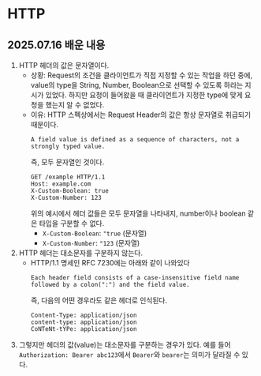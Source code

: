 # HTTP

##  2025.07.16 배운 내용
1. HTTP 헤더의 값은 문자열이다.
   - 상황: Request의 조건을 클라이언트가 직접 지정할 수 있는 작업을 하던 중에, value의 type을 String, Number, Boolean으로 선택할 수 있도록 하라는 지시가 있었다. 하지만 요청이 들어왔을 때 클라이언트가 지정한 type에 맞게 요청을 했는지 알 수 없었다.
   - 이유: HTTP 스펙상에서는 Request Header의 값은 항상 문자열로 취급되기 때문이다.
     ```
     A field value is defined as a sequence of characters, not a strongly typed value.
     ```
     즉, 모두 문자열인 것이다.
     ```http
     GET /example HTTP/1.1
     Host: example.com
     X-Custom-Boolean: true
     X-Custom-Number: 123
     ```
     위의 예시에서 헤더 값들은 모두 문자열을 나타내지, number이나 boolean 같은 타입을 구분할 수 없다.
     - `X-Custom-Boolean`: `"true` (문자열)
     - `X-Custom-Number`: `"123` (문자열)
2. HTTP 헤더는 대소문자를 구분하지 않는다.
   - HTTP/1.1 명세인 RFC 7230에는 아래와 같이 나와있다
     ```
     Each header field consists of a case-insensitive field name followed by a colon(":") and the field value.
     ```
     즉, 다음의 어떤 경우라도 같은 헤더로 인식된다.
     ```
     Content-Type: application/json
     content-type: application/json
     CoNTeNt-tYPe: application/json
     ```
3. 그렇지만 헤더의 값(value)는 대소문자를 구분하는 경우가 있다.
   예를 들어 `Authorization: Bearer abc123`에서 `Bearer`와 `bearer`는 의미가 달라질 수 있다.